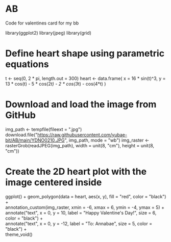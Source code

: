 # AB
Code for valentines card for my bb

library(ggplot2)
library(jpeg)
library(grid)

# Define heart shape using parametric equations
t <- seq(0, 2 * pi, length.out = 300)
heart <- data.frame(
  x = 16 * sin(t)^3,
  y = 13 * cos(t) - 5 * cos(2*t) - 2 * cos(3*t) - cos(4*t)
)

# Download and load the image from GitHub
img_path <- tempfile(fileext = ".jpg")
download.file("https://raw.githubusercontent.com/yubae-bit/AB/main/YDNO0210.JPG", img_path, mode = "wb")
img_raster <- rasterGrob(readJPEG(img_path), width = unit(8, "cm"), height = unit(8, "cm"))

# Create the 2D heart plot with the image centered inside
ggplot() +
  geom_polygon(data = heart, aes(x, y), fill = "red", color = "black") +  
  annotation_custom(img_raster, xmin = -6, xmax = 6, ymin = -4, ymax = 5) +  
  annotate("text", x = 0, y = 10, label = "Happy Valentine's Day!", size = 6, color = "black") +  
  annotate("text", x = 0, y = -12, label = "To: Annabae", size = 5, color = "black") +  
  theme_void()  

